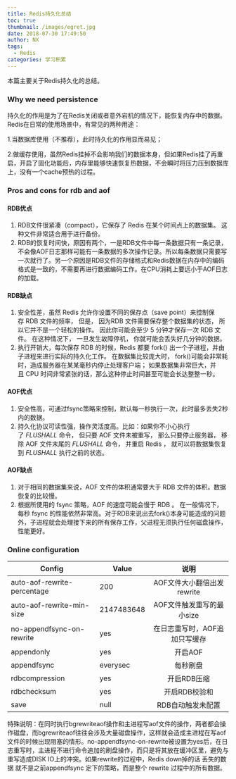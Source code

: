 ```yaml
---
title: Redis持久化总结
toc: true
thumbnail: /images/egret.jpg
date: 2018-07-30 17:49:50
author: NX
tags:
  - Redis
categories: 学习积累
---
```

本篇主要关于Redis持久化的总结。

<!-- more -->

### Why we need persistence

持久化的作用是为了在Redis关闭或者意外宕机的情况下，能恢复内存中的数据。Redis在日常的使用场景中，有常见的两种用途：

1.当数据库使用（不推荐），此时持久化的作用显而易见；

2.做缓存使用，虽然Redis挂掉不会影响我们的数据本身，但如果Redis挂了再重启，开启了固化功能后，内存里能够快速恢复热数据，不会瞬时将压力压到数据库上，没有一个cache预热的过程。

### Pros and cons for rdb and aof

#### RDB优点

1. RDB文件很紧凑（compact），它保存了 Redis 在某个时间点上的数据集。 这种文件非常适合用于进行备份。
2. RDB的恢复时间快，原因有两个，一是RDB文件中每一条数据只有一条记录，不会像AOF日志那样可能有一条数据的多次操作记录。所以每条数据只需要写一次就行了。另一个原因是RDB文件的存储格式和Redis数据在内存中的编码格式是一致的，不需要再进行数据编码工作。在CPU消耗上要远小于AOF日志的加载。

#### RDB缺点

1. 安全性差，虽然 Redis 允许你设置不同的保存点（save point）来控制保存 RDB 文件的频率， 但是， 因为RDB 文件需要保存整个数据集的状态， 所以它并不是一个轻松的操作。 因此你可能会至少 5 分钟才保存一次 RDB 文件。 在这种情况下， 一旦发生故障停机， 你就可能会丢失好几分钟的数据。
2. 执行开销大，每次保存 RDB 的时候，Redis 都要 fork() 出一个子进程，并由子进程来进行实际的持久化工作。 在数据集比较庞大时， fork()可能会非常耗时，造成服务器在某某毫秒内停止处理客户端； 如果数据集非常巨大，并且 CPU 时间非常紧张的话，那么这种停止时间甚至可能会长达整整一秒。

#### AOF优点

1. 安全性高，可通过fsync策略来控制，默认每一秒执行一次，此时最多丢失2秒内的数据。
2. 持久化协议可读性强，操作灵活度高。比如：如果你不小心执行了 *FLUSHALL* 命令， 但只要 AOF 文件未被重写， 那么只要停止服务器， 移除 AOF 文件末尾的 *FLUSHALL* 命令， 并重启 Redis ， 就可以将数据集恢复到 *FLUSHALL* 执行之前的状态。

#### AOF缺点

1. 对于相同的数据集来说，AOF 文件的体积通常要大于 RDB 文件的体积。数据恢复的比较慢。
2. 根据所使用的 fsync 策略，AOF 的速度可能会慢于 RDB 。 在一般情况下， 每秒 fsync 的性能依然非常高。对于RDB来说出去fork()本身可能造成的问题外，子进程就会处理接下来的所有保存工作，父进程无须执行任何磁盘操作，性能更好。

###  Online configuration

| Config                      | Value      |             说明              |
| --------------------------- | ---------- | :---------------------------: |
| auto-aof-rewrite-percentage | 200        |  AOF文件大小翻倍出发rewrite   |
| auto-aof-rewrite-min-size   | 2147483648 |   AOF文件触发重写的最小size   |
| no-appendfsync-on-rewrite   | yes        | 在日志重写时，AOF追加只写缓存 |
| appendonly                  | yes        |            开启AOF            |
| appendfsync                 | everysec   |           每秒刷盘            |
| rdbcompression              | yes        |          开启RDB压缩          |
| rdbchecksum                 | yes        |         开启RDB校验和         |
| save                        | null       |       RDB自动触发未配置       |

特殊说明：在同时执行bgrewriteaof操作和主进程写aof文件的操作，两者都会操作磁盘，而bgrewriteaof往往会涉及大量磁盘操作，这样就会造成主进程在写aof文件的时候出现阻塞的情形。no-appendfsync-on-rewrite被设置为yes后，在日志重写时，主进程不进行命令追加的刷盘操作，而只是将其放在缓冲区里，避免与重写造成DISK IO上的冲突。如果rewrite的过程中，Redis down掉的话 丢失的数据 就不是之前appendfsync 定下的策略，而是整个 rewrite 过程中的所有数据。

 

